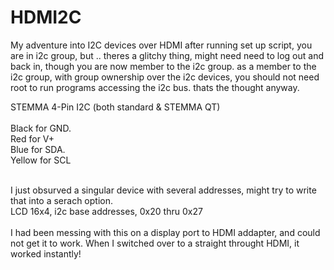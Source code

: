 # HDMI2C
My adventure into I2C devices over HDMI
after running set up script, you are in i2c group, but .. theres a glitchy thing, might need need to log out and back in, though you are now member to the i2c group. as a member to the i2c group, with group ownership over the i2c devices, you should not need root to run programs accessing the i2c bus. thats the thought anyway. 

STEMMA 4-Pin I2C (both standard & STEMMA QT) <br>
<br>Black for GND. 
<br>Red for V+ 
<br>Blue for SDA. 
<br>Yellow for SCL

<br>
I just obsurved a singular device with several addresses, might try to write that into a serach option.
<br>
LCD 16x4, i2c base addresses, 0x20 thru 0x27
<br><br>
I had been messing with this on a display port to HDMI addapter, and could not get it to work.
When I switched over to a straight throught HDMI, it worked instantly!

 
